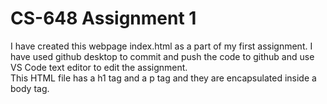 # CS-648 Assignment 1

I have created this webpage index.html as a part of my first assignment. 
I have used github desktop to commit and push the code to github and use VS Code text editor to edit the assignment.  
This HTML file has a h1 tag and a p tag and they are encapsulated inside a body tag.


